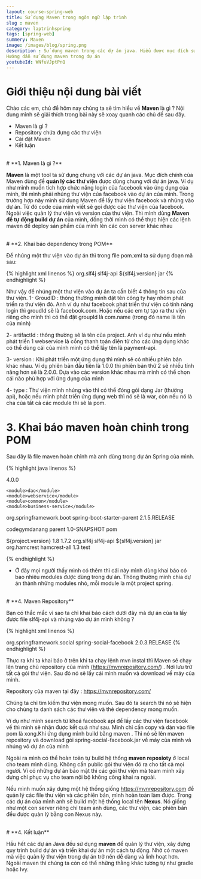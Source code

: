 ```yaml
---
layout: course-spring-web
title: Sử dụng Maven trong ngôn ngữ lập trình 
slug : maven
category: laptrinhspring
tags: [spring-web]
summery: Maven 
image: /images/blog/spring.png
description : Sử dụng maven trong các dự án java. Hiểu được mục đích sử dụng Maven trong ngôn ngữ java và các dự án java.
Hướng dẫn sử dụng maven trong dự án
youtubeId: WNfuVJptPnQ
---
```


# **Giới thiệu nội dung bài viết**

Chào các em, chủ để hôm nay chúng ta sẽ tìm hiểu về <b>Maven</b> là gì ? Nội dung mình sẽ giải thích trong bài này sẽ xoay quanh các chủ đề sau đây.

- Maven là gì ?
- Repository chứa đựng các thư viện
- Cài đặt Maven
- Kết luận

<br>
# **1. Maven là gì ?**

<b>Maven</b> là một tool ta sử dụng chung với các dự án java. Mục đích chính của Maven dùng để <b>quản lý các thư viện</b> được dùng chung với dự án java.
Ví dụ như mình muốn tích hợp chức năng login của facebook vào ứng dụng của mình, thì mình phải nhúng thư viện  của facebook vào dự án của mình.
Trong trường hợp này mình sử dụng Maven để lấy thư viện facebook và nhúng vào dự án. Từ đó code của mình viết sẽ gọi được các thư viện của facebook.
Ngoài việc quản lý thư viện và version của thư viện. Thì mình dùng <b>Maven để tự động build dự án</b> của mình, đồng thời mình có thể thực hiện các lệnh maven để deploy sản phẩm của mình lên các con server khác nhau

<br>
# **2. Khai báo dependency trong POM**

Để nhúng một thư viện vào dự án thì trong file pom.xml ta sử dụng đoạn mã sau:

{% highlight xml  linenos %}
<dependency>
        <groupId>org.slf4j</groupId>
        <artifactId>slf4j-api</artifactId>
        <version>${slf4j.version}</version>
        <type>jar</type>
</dependency>
{% endhighlight %}

Như vậy để nhúng một thư viện vào dự án ta cần biết 4 thông tin sau của thư viện.
1- GroudID : thông thường mình đặt tên công ty hay nhóm phát triển ra thư viện đó. Anh ví dụ như facebook phát triển thư viện có tính năng login thì groudId sẽ là facebook.com. Hoặc nếu các em tự tạo ra thư viện riêng cho mình thì có thể đặt groupId là com.name (trong đó name là tên của mình)

2- artifactId : thông thường sẽ là tên của project. Anh ví dụ như nếu mình phát triển 1 webservice là cổng thanh toán điện tử cho các ứng dụng khác có thể dùng cái của mình mình có thể lấy tên là  payment-api.

3- version : Khi phát triển một ứng dụng thì mình sẽ có nhiều phiên bản khác nhau. Ví dụ phiên bản đầu tiên là 1.0.0 thì phiên bản thứ 2 sẽ nhiều tính năng hơn sẽ là 2.0.0. Dựa vào các version khác nhau mà mình có thể chọn cái nào phù hợp với ứng dụng của mình

4- type : Thư viện mình nhúng vào thì có thể đóng gói dạng Jar (thường api), hoặc nếu mình phát triển ứng dụng web thì nó sẽ là war, còn nếu nó là cha của tất cả các module thì sẽ là pom.

# **3. Khai báo maven hoàn chỉnh trong POM**

Sau đây là file maven hoàn chỉnh mà anh dùng trong dự án Spring của mình.

{% highlight java linenos %}
<?xml version="1.0" encoding="UTF-8"?>
<project xmlns="http://maven.apache.org/POM/4.0.0"
         xmlns:xsi="http://www.w3.org/2001/XMLSchema-instance"
         xsi:schemaLocation="http://maven.apache.org/POM/4.0.0 http://maven.apache.org/xsd/maven-4.0.0.xsd">
  <modelVersion>4.0.0</modelVersion>

  <modules>

    <module>dao</module>
    <module>webservice</module>
    <module>common</module>
    <module>business-service</module>
  </modules>

  <parent>
    <groupId>org.springframework.boot</groupId>
    <artifactId>spring-boot-starter-parent</artifactId>
    <version>2.1.5.RELEASE</version>
  </parent>

  <groupId>codegymdanang</groupId>
  <artifactId>parent</artifactId>
  <version>1.0-SNAPSHOT</version>
  <packaging>pom</packaging>

  <properties>
    <project.version>${project.version}</project.version>
    <jdkVersion>1.8</jdkVersion>
    <slf4j.version>1.7.2</slf4j.version>
  </properties>

  <dependencyManagement>
    <dependencies>
      <dependency>
        <groupId>org.slf4j</groupId>
        <artifactId>slf4j-api</artifactId>
        <version>${slf4j.version}</version>
        <type>jar</type>
      </dependency>
    </dependencies>
  </dependencyManagement>

  <dependencies>
    <dependency>
      <groupId>org.hamcrest</groupId>
      <artifactId>hamcrest-all</artifactId>
      <version>1.3</version>
      <scope>test</scope>
    </dependency>

  </dependencies>

</project>

{% endhighlight %}

- Ở đây mọi người thấy mình có thêm <modules> thì cái này mình dùng khai báo có bao nhiêu modules được dùng trong dự án. Thông thường mình chia dự án thành những modules nhỏ, mỗi module là một project spring.

<br>
# **4. Maven Repository**

Bạn có thắc mắc vì sao ta chỉ khai báo cách dưới đây mà dự án của ta lấy được file slf4j-api và nhúng vào dự án mình không ?

{% highlight xml linenos %}
<!-- https://mvnrepository.com/artifact/org.springframework.social/spring-social-facebook -->
<dependency>
    <groupId>org.springframework.social</groupId>
    <artifactId>spring-social-facebook</artifactId>
    <version>2.0.3.RELEASE</version>
</dependency>
{% endhighlight %}

Thực ra khi ta khai báo ở trên khi ta chạy lệnh mvn instal thì Maven sẽ chạy lên trang chủ repository của mình (https://mvnrepository.com/) . Nơi lưu trữ tất cả gói thư viện. Sau đó nó sẽ lấy cái mình muốn và download về máy của mình.

Repository của maven tại đây : https://mvnrepository.com/

Chúng ta chỉ tìm kiếm thư viện mong muốn. Sau đó ta search thì nó sẽ hiện cho chúng ta danh sách các thư viện và thẻ dependency mong muốn.

Ví dụ như mình search từ khoá facebook api để lấy các thư viện facebook về thì mình sẽ nhận được kết quả như sau. Mình chỉ cần copy và dán vào file pom là xong.Khi ứng dụng mình build bằng maven . Thì nó sẽ lên maven repository và download gói spring-social-facebook.jar về máy của mình và nhúng vô dự án của mình



Ngoài ra mình có thể hoàn toàn tự build hệ thống <b>maven reposioty</b> ở local cho team mình dùng. Không cần public gói thư viện đó ra cho tất cả mọi người. Vì có những dự án bảo mật thì các gói thư viện mà team mình xây dựng chỉ phục vụ cho team nội bộ không công khai ra ngoài.

Nếu mình muốn xây dựng một hệ thống giống https://mvnrepository.com để quản lý các file thư viện và các phiên bản, mình hoàn toàn làm được.
Trong các dự án của mình anh sẽ build một hệ thống local tên <b>Nexus</b>. Nó giống như một con server riêng chỉ team anh dùng, các thư viện, các phiên bản đều được quản lý bằng con Nexus này.

<br>
# **4. Kết luận**

Hầu hết các dự án Java đều sử dụng <b>maven</b> để quản lý thư viện, xây dựng quy trình build dự án và triển khai dự án một cách tự động. Nhờ có maven mà việc quản lý thư viện trong dự án trở nên dể dàng và linh hoạt hơn. Ngoài maven thì chúng ta còn có thể những thằng khác tương tự như gradle hoặc Ivy.


